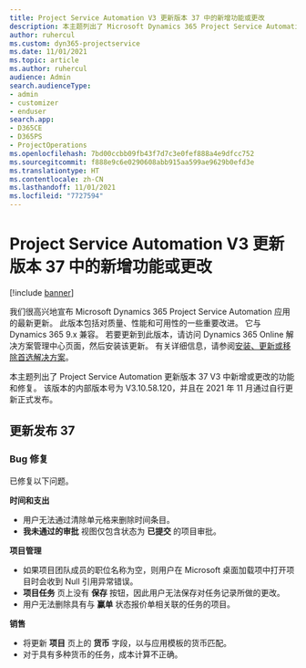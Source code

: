 ```yaml
---
title: Project Service Automation V3 更新版本 37 中的新增功能或更改
description: 本主题列出了 Microsoft Dynamics 365 Project Service Automation 更新发行版 37, V3 中的功能和修补程序。
author: ruhercul
ms.custom: dyn365-projectservice
ms.date: 11/01/2021
ms.topic: article
ms.author: ruhercul
audience: Admin
search.audienceType:
- admin
- customizer
- enduser
search.app:
- D365CE
- D365PS
- ProjectOperations
ms.openlocfilehash: 7bd00ccbb09fb43f7d7c3e0fef888a4e9dfcc752
ms.sourcegitcommit: f888e9c6e0290608abb915aa599ae9629b0efd3e
ms.translationtype: HT
ms.contentlocale: zh-CN
ms.lasthandoff: 11/01/2021
ms.locfileid: "7727594"
---
```

# <a name="whats-new-or-changed-in-project-service-automation-update-release-37-v3"></a>Project Service Automation V3 更新版本 37 中的新增功能或更改

[!include [banner](../includes/psa-now-project-operations.md)]

我们很高兴地宣布 Microsoft Dynamics 365 Project Service Automation 应用的最新更新。 此版本包括对质量、性能和可用性的一些重要改进。 它与 Dynamics 365 9.x 兼容。 若要更新到此版本，请访问 Dynamics 365 Online 解决方案管理中心页面，然后安装该更新。 有关详细信息，请参阅[安装、更新或移除首选解决方案](/power-platform/admin/install-remove-preferred-solution)。

本主题列出了 Project Service Automation 更新版本 37 V3 中新增或更改的功能和修复。 该版本的内部版本号为 V3.10.58.120，并且在 2021 年 11 月通过自行更新正式发布。

## <a name="update-release-37"></a>更新发布 37

### <a name="bug-fixes"></a>Bug 修复

已修复以下问题。

**时间和支出**
- 用户无法通过清除单元格来删除时间条目。
- **我未通过的审批** 视图仅包含状态为 **已提交** 的项目审批。

**项目管理**
- 如果项目团队成员的职位名称为空，则用户在 Microsoft 桌面加载项中打开项目时会收到 Null 引用异常错误。
- **项目任务** 页上没有 **保存** 按钮，因此用户无法保存对任务记录所做的更改。
- 用户无法删除具有与 **赢单** 状态报价单相关联的任务的项目。

**销售**
- 将更新 **项目** 页上的 **货币** 字段，以与应用模板的货币匹配。
- 对于具有多种货币的任务，成本计算不正确。
